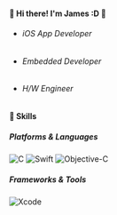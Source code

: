 #### :clap: Hi there! I'm James :D :clap: 
* ###### iOS App Developer
* ###### Embedded Developer
* ###### H/W Engineer 

#### :muscle: Skills 
##### Platforms & Languages
<img alt="C" src="https://img.shields.io/badge/language-%2300599C.svg?&style=for-the-badge&logo=C&logoColor=white"/> <img alt="Swift" src="https://img.shields.io/badge/swift-%23FA7343.svg?&style=for-the-badge&logo=swift&logoColor=white"/> <img alt="Objective-C" src="https://img.shields.io/badge/Objective C-007A00?style=for-the-badge&logo=ObjectiveC&logoColor=white"/>

##### Frameworks & Tools
<img alt="Xcode" src="https://img.shields.io/badge/Xcode-007ACC?style=for-the-badge&logo=Xcode&logoColor=white"/> 
